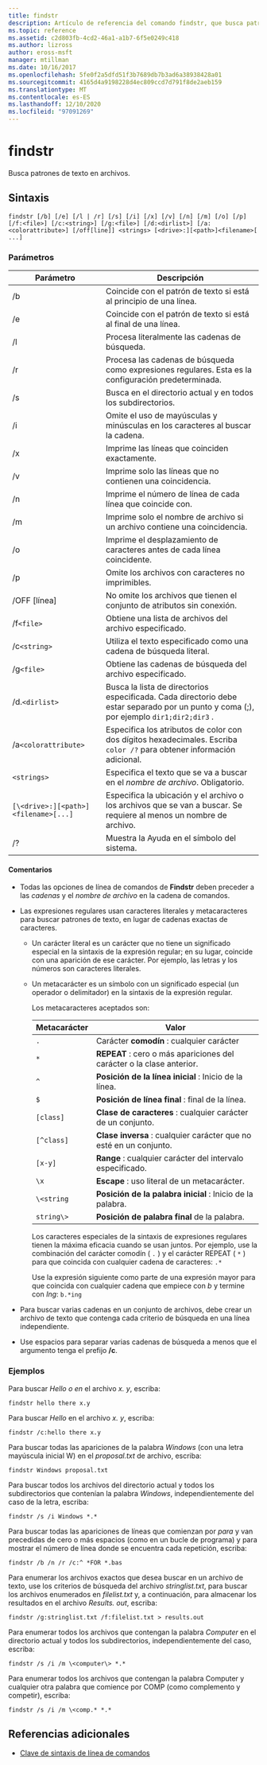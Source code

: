 ```yaml
---
title: findstr
description: Artículo de referencia del comando findstr, que busca patrones de texto en archivos.
ms.topic: reference
ms.assetid: c2d803fb-4cd2-46a1-a1b7-6f5e0249c418
ms.author: lizross
author: eross-msft
manager: mtillman
ms.date: 10/16/2017
ms.openlocfilehash: 5fe0f2a5dfd51f3b7689db7b3ad6a38938428a01
ms.sourcegitcommit: 4165d4a9198228d4ec809ccd7d791f8de2aeb159
ms.translationtype: MT
ms.contentlocale: es-ES
ms.lasthandoff: 12/10/2020
ms.locfileid: "97091269"
---
```

# <a name="findstr"></a>findstr

Busca patrones de texto en archivos.

## <a name="syntax"></a>Sintaxis

```
findstr [/b] [/e] [/l | /r] [/s] [/i] [/x] [/v] [/n] [/m] [/o] [/p] [/f:<file>] [/c:<string>] [/g:<file>] [/d:<dirlist>] [/a:<colorattribute>] [/off[line]] <strings> [<drive>:][<path>]<filename>[ ...]
```

### <a name="parameters"></a>Parámetros

| Parámetro | Descripción |
| --------- | ----------- |
| /b | Coincide con el patrón de texto si está al principio de una línea. |
| /e | Coincide con el patrón de texto si está al final de una línea. |
| /l | Procesa literalmente las cadenas de búsqueda. |
| /r | Procesa las cadenas de búsqueda como expresiones regulares. Esta es la configuración predeterminada. |
| /s | Busca en el directorio actual y en todos los subdirectorios. |
| /i | Omite el uso de mayúsculas y minúsculas en los caracteres al buscar la cadena. |
| /x | Imprime las líneas que coinciden exactamente. |
| /v | Imprime solo las líneas que no contienen una coincidencia. |
| /n | Imprime el número de línea de cada línea que coincide con. |
| /m | Imprime solo el nombre de archivo si un archivo contiene una coincidencia. |
| /o | Imprime el desplazamiento de caracteres antes de cada línea coincidente. |
| /p | Omite los archivos con caracteres no imprimibles. |
| /OFF [línea] | No omite los archivos que tienen el conjunto de atributos sin conexión. |
| /f`<file>` | Obtiene una lista de archivos del archivo especificado. |
| /c`<string>` | Utiliza el texto especificado como una cadena de búsqueda literal. |
| /g`<file>` | Obtiene las cadenas de búsqueda del archivo especificado. |
| /d.`<dirlist>` | Busca la lista de directorios especificada. Cada directorio debe estar separado por un punto y coma (;), por ejemplo `dir1;dir2;dir3` . |
| /a`<colorattribute>` | Especifica los atributos de color con dos dígitos hexadecimales. Escriba `color /?` para obtener información adicional. |
| `<strings>` | Especifica el texto que se va a buscar en el *nombre de archivo*. Obligatorio. |
| `[\<drive>:][<path>]<filename>[...]` | Especifica la ubicación y el archivo o los archivos que se van a buscar. Se requiere al menos un nombre de archivo. |
| /? | Muestra la Ayuda en el símbolo del sistema. |

#### <a name="remarks"></a>Comentarios

- Todas las opciones de línea de comandos de **Findstr** deben preceder a las *cadenas* y el *nombre de archivo* en la cadena de comandos.

- Las expresiones regulares usan caracteres literales y metacaracteres para buscar patrones de texto, en lugar de cadenas exactas de caracteres.

  - Un carácter literal es un carácter que no tiene un significado especial en la sintaxis de la expresión regular; en su lugar, coincide con una aparición de ese carácter. Por ejemplo, las letras y los números son caracteres literales.

  - Un metacarácter es un símbolo con un significado especial (un operador o delimitador) en la sintaxis de la expresión regular.

    Los metacaracteres aceptados son:

    | Metacarácter | Valor |
    | -------------- | ----- |
    | `.`            | Carácter **comodín** : cualquier carácter |
    | `*`            | **REPEAT** : cero o más apariciones del carácter o la clase anterior. |
    | `^`            | **Posición de la línea inicial** : Inicio de la línea. |
    | `$`            | **Posición de línea final** : final de la línea. |
    | `[class]`      | **Clase de caracteres** : cualquier carácter de un conjunto. |
    | `[^class]`     | **Clase inversa** : cualquier carácter que no esté en un conjunto. |
    | `[x-y]`        | **Range** : cualquier carácter del intervalo especificado. |
    | `\x`           | **Escape** : uso literal de un metacarácter. |
    | `\<string`     | **Posición de la palabra inicial** : Inicio de la palabra. |
    | `string\>`     | **Posición de palabra final** de la palabra. |

    Los caracteres especiales de la sintaxis de expresiones regulares tienen la máxima eficacia cuando se usan juntos. Por ejemplo, use la combinación del carácter comodín ( `.` ) y el carácter REPEAT ( `*` ) para que coincida con cualquier cadena de caracteres: `.*`

    Use la expresión siguiente como parte de una expresión mayor para que coincida con cualquier cadena que empiece con *b* y termine con *Ing*: `b.*ing`

- Para buscar varias cadenas en un conjunto de archivos, debe crear un archivo de texto que contenga cada criterio de búsqueda en una línea independiente.

- Use espacios para separar varias cadenas de búsqueda a menos que el argumento tenga el prefijo **/c**.

### <a name="examples"></a>Ejemplos

Para buscar *Hello* *o en* el archivo *x. y*, escriba:

```
findstr hello there x.y
```

Para buscar *Hello* en el archivo *x. y*, escriba:

```
findstr /c:hello there x.y
```

Para buscar todas las apariciones de la palabra *Windows* (con una letra mayúscula inicial W) en el *proposal.txt* de archivo, escriba:

```
findstr Windows proposal.txt
```

Para buscar todos los archivos del directorio actual y todos los subdirectorios que contenían la palabra *Windows*, independientemente del caso de la letra, escriba:

```
findstr /s /i Windows *.*
```

Para buscar todas las apariciones de líneas que comienzan por *para* y van precedidas de cero o más espacios (como en un bucle de programa) y para mostrar el número de línea donde se encuentra cada repetición, escriba:

```
findstr /b /n /r /c:^ *FOR *.bas
```

Para enumerar los archivos exactos que desea buscar en un archivo de texto, use los criterios de búsqueda del archivo *stringlist.txt*, para buscar los archivos enumerados en *filelist.txt* y, a continuación, para almacenar los resultados en el archivo *Results. out*, escriba:

```
findstr /g:stringlist.txt /f:filelist.txt > results.out
```

Para enumerar todos los archivos que contengan la palabra *Computer* en el directorio actual y todos los subdirectorios, independientemente del caso, escriba:

```
findstr /s /i /m \<computer\> *.*
```

Para enumerar todos los archivos que contengan la palabra Computer y cualquier otra palabra que comience por COMP (como complemento y competir), escriba:

```
findstr /s /i /m \<comp.* *.*
```

## <a name="additional-references"></a>Referencias adicionales

- [Clave de sintaxis de línea de comandos](command-line-syntax-key.md)
